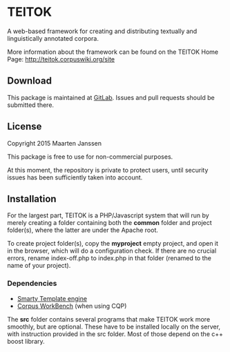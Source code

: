 # TEITOK

A web-based framework for creating and distributing textually and linguistically annotated corpora.

More information about the framework can be found on the TEITOK Home Page: http://teitok.corpuswiki.org/site

## Download

This package is maintained at
[GitLab](https://gitlab.com/maartenes/TEITOK). Issues and pull requests
should be submitted there.

## License

Copyright 2015 Maarten Janssen

This package is free to use for non-commercial purposes.

At this moment, the repository is private to protect users, until security issues has been sufficiently taken into account.

## Installation

For the largest part, TEITOK is a PHP/Javascript system that will run by merely creating a folder containing both the **common** folder and project folder(s), where the latter are under the Apache root. 

To create project folder(s), copy the **myproject** empty project, and open it in the browser, which will do a configuration check. If there are no crucial errors, rename index-off.php to index.php in that folder (renamed to the name of your project). 

### Dependencies
- [Smarty Template engine](http://www.smarty.net/)
- [Corpus WorkBench](http://cwb.sourceforge.net/) (when using CQP)

The **src** folder contains several programs that make TEITOK work more smoothly, but are optional. These have to be installed locally on the server, with instruction provided in the src folder. Most of those depend on the c++ boost library.
